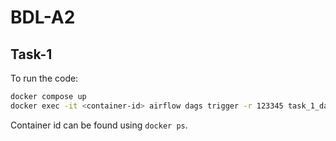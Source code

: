 # BDL-A2
## Task-1
To run the code:
```bash
docker compose up
docker exec -it <container-id> airflow dags trigger -r 123345 task_1_dag
```
Container id can be found using `docker ps`.


